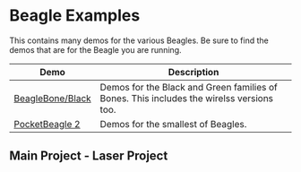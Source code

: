 # Beagle Examples

This contains many demos for the various Beagles.  Be sure to find the demos that are for the Beagle you are running.

Demo                                 | Description
----                                 | -----------
[BeagleBone/Black](BeagleBone/Black) | Demos for the Black and Green families of Bones.  This includes the wirelss versions too.
[PocketBeagle 2](PocketBeagle-2)     | Demos for the smallest of Beagles.

## Main Project - Laser Project


